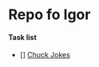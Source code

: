 # Repo fo Igor #

#### Task list ####
- [] [Chuck Jokes](https://github.com/mykytiakv/padavan/tree/master/task1_(chuck_jokes))